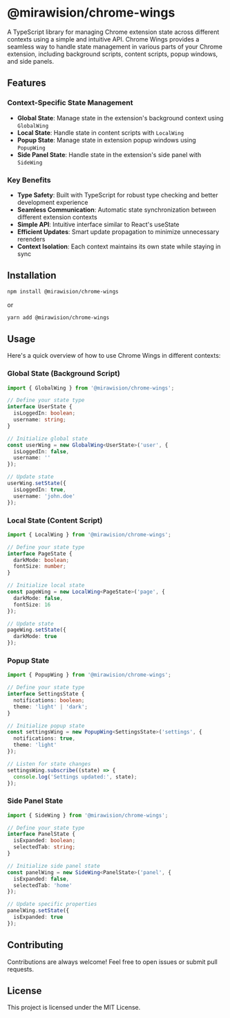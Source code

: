 # @mirawision/chrome-wings

A TypeScript library for managing Chrome extension state across different contexts using a simple and intuitive API. Chrome Wings provides a seamless way to handle state management in various parts of your Chrome extension, including background scripts, content scripts, popup windows, and side panels.

## Features

### Context-Specific State Management
- **Global State**: Manage state in the extension's background context using `GlobalWing`
- **Local State**: Handle state in content scripts with `LocalWing`
- **Popup State**: Manage state in extension popup windows using `PopupWing`
- **Side Panel State**: Handle state in the extension's side panel with `SideWing`

### Key Benefits
- **Type Safety**: Built with TypeScript for robust type checking and better development experience
- **Seamless Communication**: Automatic state synchronization between different extension contexts
- **Simple API**: Intuitive interface similar to React's useState
- **Efficient Updates**: Smart update propagation to minimize unnecessary rerenders
- **Context Isolation**: Each context maintains its own state while staying in sync

## Installation

```bash
npm install @mirawision/chrome-wings
```

or 

```bash
yarn add @mirawision/chrome-wings
```

## Usage

Here's a quick overview of how to use Chrome Wings in different contexts:

### Global State (Background Script)

```typescript
import { GlobalWing } from '@mirawision/chrome-wings';

// Define your state type
interface UserState {
  isLoggedIn: boolean;
  username: string;
}

// Initialize global state
const userWing = new GlobalWing<UserState>('user', {
  isLoggedIn: false,
  username: ''
});

// Update state
userWing.setState({
  isLoggedIn: true,
  username: 'john.doe'
});
```

### Local State (Content Script)

```typescript
import { LocalWing } from '@mirawision/chrome-wings';

// Define your state type
interface PageState {
  darkMode: boolean;
  fontSize: number;
}

// Initialize local state
const pageWing = new LocalWing<PageState>('page', {
  darkMode: false,
  fontSize: 16
});

// Update state
pageWing.setState({
  darkMode: true
});
```

### Popup State

```typescript
import { PopupWing } from '@mirawision/chrome-wings';

// Define your state type
interface SettingsState {
  notifications: boolean;
  theme: 'light' | 'dark';
}

// Initialize popup state
const settingsWing = new PopupWing<SettingsState>('settings', {
  notifications: true,
  theme: 'light'
});

// Listen for state changes
settingsWing.subscribe((state) => {
  console.log('Settings updated:', state);
});
```

### Side Panel State

```typescript
import { SideWing } from '@mirawision/chrome-wings';

// Define your state type
interface PanelState {
  isExpanded: boolean;
  selectedTab: string;
}

// Initialize side panel state
const panelWing = new SideWing<PanelState>('panel', {
  isExpanded: false,
  selectedTab: 'home'
});

// Update specific properties
panelWing.setState({
  isExpanded: true
});
```

## Contributing

Contributions are always welcome! Feel free to open issues or submit pull requests.

## License

This project is licensed under the MIT License.